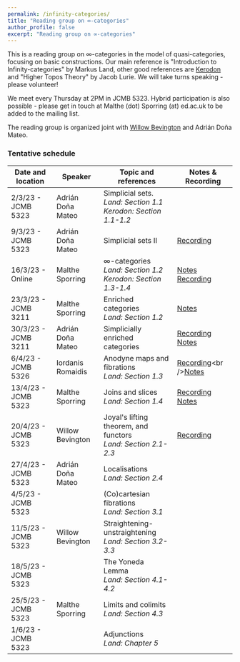 ```yaml
---
permalink: /infinity-categories/
title: "Reading group on ∞-categories"
author_profile: false
excerpt: "Reading group on ∞-categories"
---
```

<style>
ul.no-bullets {
  list-style-type: none;
}
</style>
This is a reading group on ∞-categories in the model of quasi-categories, focusing on basic constructions. Our main reference is "Introduction to Infinity-categories" by Markus Land, other good references are [Kerodon](https://kerodon.net/) and "Higher Topos Theory" by Jacob Lurie. We will take turns speaking - please volunteer!

We meet every Thursday at 2PM in JCMB 5323. Hybrid participation is also possible - please get in touch at Malthe (dot) Sporring (at) ed.ac.uk to be added to the mailing list.

The reading group is organized joint with [Willow Bevington](https://capnjackbevs.github.io/) and Adrián Doña Mateo.

### Tentative schedule

| Date and location        | Speaker           | Topic and references                                         | Notes & Recording |
| ------------------------ | ----------------- | ------------------------------------------------------------ | ------------------- |
| 2/3/23 - JCMB 5323       | Adrián Doña Mateo | Simplicial sets.<br />*Land: Section 1.1*<br />*Kerodon: Section 1.1-1.2* |  |
| 9/3/23 - JCMB 5323 | Adrián Doña Mateo | Simplicial sets II | [Recording](https://ed-ac-uk.zoom.us/rec/share/dgzoQQW-6Q7uaSwZV_IyOKUYKCuSywCsLiG88TBhZHYy2KaY0tEhJEKTvRB80Rej.g69VlpNP6kml5q9l?startTime=1678370535000) |
| 16/3/23 - Online | Malthe Sporring   | ∞-categories<br />*Land: Section 1.2*<br />*Kerodon: Section 1.3-1.4* | [Notes](/files/16-3-23-infinity-categories.pdf)<br />[Recording](https://ed-ac-uk.zoom.us/rec/share/gsb1yXdbocdGzB9XDoD1Al1zWR8_CZS70PLMZT4A6vT11nJFRS_sE2tVrYm-JxfJ.C-V7goz0duHXstk8) |
| 23/3/23 - JCMB 3211 | Malthe Sporring | Enriched categories<br />*Land: Section 1.2* | [Notes](/files/23-3-23-enriched-categories.pdf) |
| 30/3/23 - JCMB 3211 | Adrián Doña Mateo | Simplicially enriched categories | [Recording](https://ed-ac-uk.zoom.us/rec/share/6hL4yVmRCQwQPU0ZJB0ILbbSQE14zyB0i-lmQ-rM4m9ivGuEcRLkoltYFkMAwG11.uxANKxXw5MSytJY4)<br />[Notes](/files/30-3-23-simplicially-enriched.pdf) |
| 6/4/23 - JCMB 5326 | Iordanis Romaidis | Anodyne maps and fibrations<br />*Land: Section 1.3* | [Recording](https://ed-ac-uk.zoom.us/rec/share/CWy5xW-kdL_eWoG7ROqtL7lCGN_p5BhRfw_oLE1Ug4rCAw54YZwgAkxepwPQDKiC.bdC-mgVY6UJclgl_)<br />[Notes](/files/27-4-23-anodyne-fibrations.pdf) |
| 13/4/23 - JCMB 5323 | Malthe Sporring | Joins and slices<br />*Land: Section 1.4* | [Recording](https://ed-ac-uk.zoom.us/rec/share/GgLXpgoX-4gYxD0RmZsocTpYC6wcn9ZSYZmxn8qu9znv3HmAJQ4Ap-EI4Ps-J7ab.8nC6IT2z0J-En-G1)<br />[Notes](/files/13-4-23-joins-slices.pdf) |
| 20/4/23 - JCMB 5323 | Willow Bevington | Joyal's lifting theorem, and functors<br />*Land: Section 2.1-2.3* | [Recording](https://ed-ac-uk.zoom.us/rec/share/OBHHz63IaetPdlk_gv0SBBgoM3TtD7TOFvbGwJnD3xM7hOjGxtDJas81aKs0J2ak.Y0hZIF4-ETbElkvE) |
| 27/4/23 - JCMB 5323 | Adrián Doña Mateo | Localisations<br />*Land: Section 2.4*<br /> |  |
| 4/5/23 - JCMB 5323 |  | (Co)cartesian fibrations<br />*Land: Section 3.1* |  |
| 11/5/23 - JCMB 5323 | Willow Bevington | Straightening-unstraightening<br />*Land: Section 3.2-3.3* |  |
| 18/5/23 - JCMB 5323 |                   | The Yoneda Lemma<br />*Land: Section 4.1-4.2* |  |
| 25/5/23 - JCMB 5323 | Malthe Sporring | Limits and colimits<br />*Land: Section 4.3* |  |
| 1/6/23 - JCMB 5323 |  | Adjunctions<br />*Land: Chapter 5* |  |

